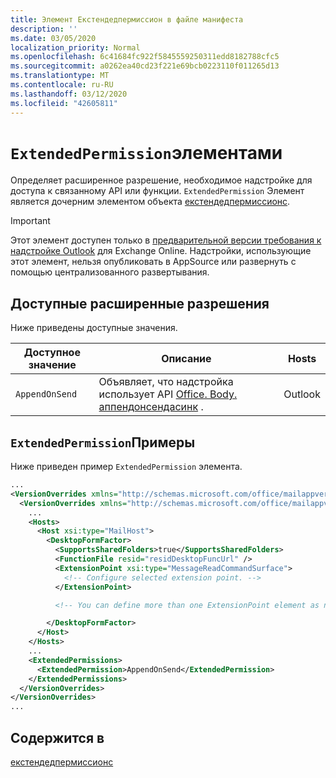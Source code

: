 ```yaml
---
title: Элемент Екстендедпермиссион в файле манифеста
description: ''
ms.date: 03/05/2020
localization_priority: Normal
ms.openlocfilehash: 6c41684fc922f5845559250311edd8182788cfc5
ms.sourcegitcommit: a0262ea40cd23f221e69bcb0223110f011265d13
ms.translationtype: MT
ms.contentlocale: ru-RU
ms.lasthandoff: 03/12/2020
ms.locfileid: "42605811"
---
```

# <a name="extendedpermission-element"></a>`ExtendedPermission`элементами

Определяет расширенное разрешение, необходимое надстройке для доступа к связанному API или функции. `ExtendedPermission` Элемент является дочерним элементом объекта [екстендедпермиссионс](extendedpermissions.md).

> [!IMPORTANT]
> Этот элемент доступен только в [предварительной версии требования к надстройке Outlook](../objectmodel/preview-requirement-set/outlook-requirement-set-preview.md) для Exchange Online. Надстройки, использующие этот элемент, нельзя опубликовать в AppSource или развернуть с помощью централизованного развертывания.

## <a name="available-extended-permissions"></a>Доступные расширенные разрешения

Ниже приведены доступные значения.

|Доступное значение|Описание|Hosts|
|---|---|---|
|`AppendOnSend`|Объявляет, что надстройка использует API [Office. Body. аппендонсендасинк](/javascript/api/outlook/office.body?view=outlook-js-preview#appendonsendasync-data--options--callback-) .|Outlook|

## <a name="extendedpermission-example"></a>`ExtendedPermission`Примеры

Ниже приведен пример `ExtendedPermission` элемента.

```XML
...
<VersionOverrides xmlns="http://schemas.microsoft.com/office/mailappversionoverrides" xsi:type="VersionOverridesV1_0">
  <VersionOverrides xmlns="http://schemas.microsoft.com/office/mailappversionoverrides/1.1" xsi:type="VersionOverridesV1_1">
    ...
    <Hosts>
      <Host xsi:type="MailHost">
        <DesktopFormFactor>
          <SupportsSharedFolders>true</SupportsSharedFolders>
          <FunctionFile resid="residDesktopFuncUrl" />
          <ExtensionPoint xsi:type="MessageReadCommandSurface">
            <!-- Configure selected extension point. -->
          </ExtensionPoint>

          <!-- You can define more than one ExtensionPoint element as needed. -->

        </DesktopFormFactor>
      </Host>
    </Hosts>
    ...
    <ExtendedPermissions>
      <ExtendedPermission>AppendOnSend</ExtendedPermission>
    </ExtendedPermissions>
  </VersionOverrides>
</VersionOverrides>
...
```

## <a name="contained-in"></a>Содержится в

[екстендедпермиссионс](extendedpermissions.md)
